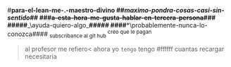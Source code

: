 #**para-el-lean-me-.-maestro-divino
##*maximo-pondra-cosas-casi-sin-sentido*##
###~~a-esta-hora-me-gusta-hablar-en-tercera-persona~~###
<br>
#####**_\ayuda-quiero-algo\_**#####
####***\probablemente-nunca-lo-conozca\####
	<sub>subscribance al git hub</sub>
<sup>creo que le pagan</sup>
>al profesor me refiero<
ahora yo `tengo` tengo
#ffffff cuantas recargar necesitaria












